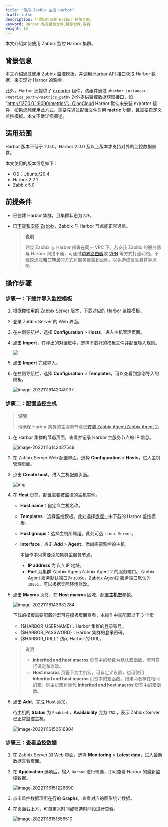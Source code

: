 ```yaml
---
title: "使用 Zabbix 监控 Harbor"
draft: false
description: 介绍如何部署 Harbor 镜像仓库。
keyword: Harbor,私有镜像仓库,镜像仓库,容器
weight: 15
---
```

本文介绍如何使用 Zabbix 监控 Harbor 集群。

## 背景信息

本文介绍通过使用 Zabbix 监控模板，并[调用 Harbor API 接口](https://goharbor.io/docs/1.10/build-customize-contribute/configure-swagger/)获取 Harbor 数据，来实现对 Harbor 的监控。

此外，Harbor 还提供了 [exporter](https://goharbor.io/docs/2.2.0/administration/metrics/#harbor-exporter-metrics) 组件，该组件通过 `<harbor_instance>:<metrics_port>/<metrics_path>` 对外提供监控数据获取接口，如 “http://127.0.0.1:9090/metrics”。QingCloud Harbor 默认未安装 exporter 组件，如果您想使用此方式，需要先通过配置文件启用 **metric** 功能，且需要自定义监控模板。本文不做详细阐述。

## 适用范围

Harbor 版本不低于 2.0.0。Harbor 2.0.0 及以上版本才支持对外的监控数据暴露。

本文使用的版本信息如下：

- OS：Ubuntu/20.4
- Harbor 2.2.1
- Zabbix 5.0

## 前提条件

- 已创建 Harbor 集群，且集群状态为`活跃`。

- 已[下载和安装 Zabbix](https://www.zabbix.com/documentation/6.0/zh/manual/installation)，Zabbix 与 Harbor 节点能正常通信。

  > **说明**
  >
  > 建议 Zabbix 与 Harbor  部署在同一 VPC 下。若安装 Zabbix 的服务器与 Harbor 网络不通，可通过[边界路由器](/network/border_router/intro/border_router/)或 [VPN](/network/vpc/manual/vpn/vpn_intro/) 等方式打通网络。不建议通过**端口转发**的方式将服务暴露到公网，以免造成信息暴露等风险。

## 操作步骤

### 步骤一：下载并导入监控模板

1. 根据你使用的 Zabbix Server 版本，下载对应的 [Harbor 监控模板](https://github.com/zabbix/community-templates/tree/main/Virtualization/Docker/template_harbor_services_status)。

2. 登录 Zabbix Server 的 Web 界面。

3. 在左侧导航栏，选择 **Configuration** > **Hosts**，进入主机管理页面。

4. 点击 **Import**，在弹出的对话框中，选择下载好的模板文件并配置导入规则。

   <img src="/middware/etcd/_images/import_zabbix_tmp.png"  />

4. 点击 **Import** 完成导入。

5. 在左侧导航栏，选择 **Configuration** > **Templates**，可以查看到您刚导入的模板。

   ![image-20221116142049137](../../_images/image-20221116142049137.png)

### 步骤二：配置监控主机

> **说明**
>
> 请确保 Harbor 集群的主服务节点已[安装  Zabbix Agent/Zabbix Agent 2](https://www.zabbix.com/download_agents)。

1. 在 Harbor 集群的**节点**页面，查看并记录 Harbor 主服务节点的 IP 信息。

   ![image-20221116142427549](../../_images/harbor_service_node_ip.png)

2. 在 Zabbix Server Web 配置界面，选择 **Configuration** > **Hosts**，进入主机管理页面。

3. 点击 **Create host**，进入主机配置页面。

   ![img](../../_images/zabbix_create_host.png)

4. 在 **Host** 页签，配置需要被监控的主机实例。

   - **Host name**：自定义主机名称。

   - **Templates**：选择监控模板。此处选择[步骤一](#步骤一下载并导入监控模板)中下载的 Harbor  监控模板。

   - **Host groups**：选择主机所属组。此处可选 `Linux Server`。

   - **Interface**：点击 **Add** > **Agent**，添加需要监控的主机。

     本操作中只需要添加集群主服务节点。

     - **IP address** 为节点 IP 地址。
     - **Port** 为集群 Zabbix Agent/Zabbix Agent 2 的服务端口。Zabbix Agent 服务默认端口为 `10050`，Zabbix Agent2 服务端口默认为 `10051`，可以根据实际环境修改。
   
5. 点击 **Macros** 页签，在 **Host macros** 区域，配置**主机宏**参数。

   ![image-20221116143932784](../../_images/image-20221116143932784.png)

   下载的模板需要配置的宏可在模板页面查看，本操作中需配置以下 3 个宏。

   - {$HARBOR_USERNAME}：Harbor 集群的登录账号。
   - {$HARBOR_PASSWORD}：Harbor 集群的登录密码。
   - {$HARBOR_URL}：访问 Harbor 的 URL。

   > 说明
   >
   > - **Inherited and host macros** 页签中的参数为默认宏函数，您可自行设定和修改。
   > - **Host macros** 页签下为主机宏，可自定义设置，也可使用 **Inherited and host macros** 页签中的宏函数。如果两者存在相同的宏，则主机宏将替代 **Inherited and host macros** 页签中的宏函数。

6. 点击 **Add**，完成 Host 添加。

   待主机的 **Status** 为 `Enabled` ，**Availability** 变为 `ZBX` ，表示 Zabbix Server 已正常监控主机。

   ![image-20221116150516804](../../_images/image-20221116150516804.png)

### 步骤三：查看监控数据

1. 在 Zabbix Server 的 Web 界面，选择 **Monitoring** > **Latest data**，进入最新数据查看页面。

2. 在 **Application** 选项后，输入 `Harbor` 进行筛选，即可查看 Harbor 的最新监控数据。

   ![image-20221116151226690](../../_images/image-20221116151226690.png)

3. 点击监控数据项所在行的 **Graphs**，查看对应的图形统计数据。

4. 在页面右上方，可自定义时间或筛选时间段进行查看。

   ![image-20221116151556510](../../_images/image-20221116151556510.png)



